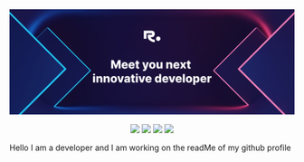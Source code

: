 <img src='./images/github-banner2.jpg' />

<p align="center">
 <img src="https://badges.pufler.dev/visits/ritik307/ritik307"/> 
 <img src="https://badges.pufler.dev/years/ritik307"/>
 <img src="https://badges.pufler.dev/repos/ritik307"/>
 <img src="https://badges.pufler.dev/commits/monthly/ritik307" />
</p>

<p>Hello I am a developer and I am working on the readMe of my github profile</p>